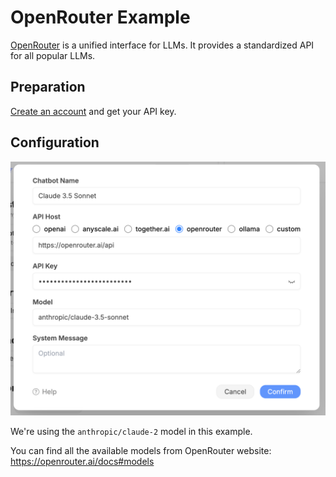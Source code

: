 # OpenRouter Example

[OpenRouter](https://openrouter.ai) is a unified interface for LLMs. It provides a standardized API for all popular LLMs.

## Preparation

[Create an account](https://openrouter.ai) and get your API key.

## Configuration

![](./images/openrouter.png)

We're using the `anthropic/claude-2` model in this example.

You can find all the available models from OpenRouter website: <https://openrouter.ai/docs#models>
